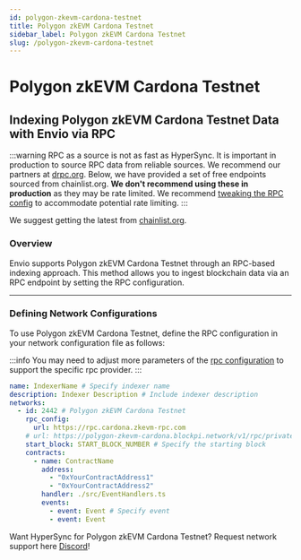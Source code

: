 ```yaml
---
id: polygon-zkevm-cardona-testnet
title: Polygon zkEVM Cardona Testnet
sidebar_label: Polygon zkEVM Cardona Testnet
slug: /polygon-zkevm-cardona-testnet
---
```


# Polygon zkEVM Cardona Testnet

## Indexing Polygon zkEVM Cardona Testnet Data with Envio via RPC

:::warning
RPC as a source is not as fast as HyperSync. It is important in production to source RPC data from reliable sources. We recommend our partners at [drpc.org](https://drpc.org). Below, we have provided a set of free endpoints sourced from chainlist.org. **We don't recommend using these in production** as they may be rate limited. We recommend [tweaking the RPC config](./rpc-sync) to accommodate potential rate limiting.
:::

We suggest getting the latest from [chainlist.org](https://chainlist.org).

### Overview

Envio supports Polygon zkEVM Cardona Testnet through an RPC-based indexing approach. This method allows you to ingest blockchain data via an RPC endpoint by setting the RPC configuration.

---

### Defining Network Configurations

To use Polygon zkEVM Cardona Testnet, define the RPC configuration in your network configuration file as follows:

:::info
You may need to adjust more parameters of the [rpc configuration](./rpc-sync) to support the specific rpc provider. 
:::

```yaml
name: IndexerName # Specify indexer name
description: Indexer Description # Include indexer description
networks:
  - id: 2442 # Polygon zkEVM Cardona Testnet
    rpc_config:
      url: https://rpc.cardona.zkevm-rpc.com 
    # url: https://polygon-zkevm-cardona.blockpi.network/v1/rpc/private # alternative
    start_block: START_BLOCK_NUMBER # Specify the starting block
    contracts:
      - name: ContractName
        address:
          - "0xYourContractAddress1"
          - "0xYourContractAddress2"
        handler: ./src/EventHandlers.ts
        events:
          - event: Event # Specify event
          - event: Event
```

Want HyperSync for Polygon zkEVM Cardona Testnet? Request network support here [Discord](https://discord.gg/fztEvj79m3)!
